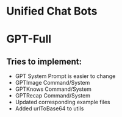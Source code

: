 # Unified Chat Bots

# GPT-Full

## Tries to implement:
 - GPT System Prompt is easier to change
 - GPTImage Command/System
 - GPTKnows Command/System
 - GPTRecap Command/System
 - Updated corresponding example files
 - Added urlToBase64 to utils
